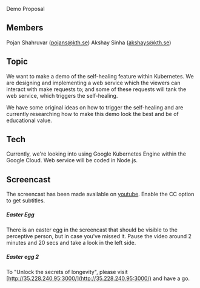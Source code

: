 Demo Proposal
## Members

Pojan Shahruvar (pojans@kth.se)
Akshay Sinha (akshays@kth.se)

## Topic
We want to make a demo of the self-healing feature within Kubernetes. We are designing and implementing a web service which the viewers can interact with make requests to; and some of these requests will tank the web service, which triggers the self-healing. 

We have some original ideas on how to trigger the self-healing and are currently researching how to make this demo look the best and be of educational value.

## Tech
Currently, we're looking into using Google Kubernetes Engine within the Google Cloud. Web service will be coded in Node.js.

## Screencast
The screencast has been made available on [youtube](https://youtu.be/AO7T9LJGoGc). Enable the CC option to get subtitles.

##### Easter Egg
There is an easter egg in the screencast that should be visible to the perceptive person, but in case you've missed it. Pause the video around 2 minutes and 20 secs and take a look in the left side.

##### Easter egg 2
To "Unlock the secrets of longevity", please visit [http://35.228.240.95:3000/](http://35.228.240.95:3000/) and have a go.
